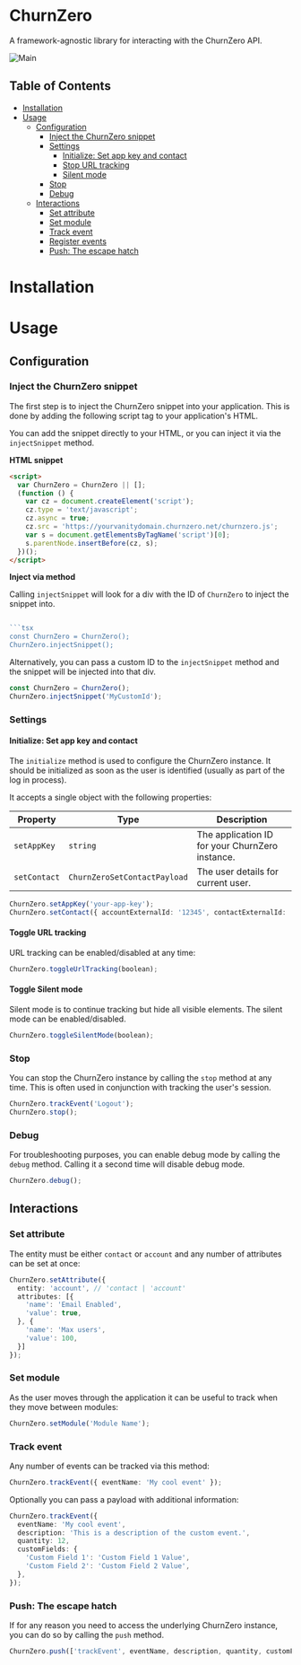 <h1>ChurnZero</h1>

A framework-agnostic library for interacting with the ChurnZero API.

![Main][github-badge-release]

<!-- START doctoc generated TOC please keep comment here to allow auto update -->
<!-- DON'T EDIT THIS SECTION, INSTEAD RE-RUN doctoc TO UPDATE -->

## Table of Contents

- [Installation](#installation)
- [Usage](#usage)
  - [Configuration](#configuration)
    - [Inject the ChurnZero snippet](#inject-the-churnzero-snippet)
    - [Settings](#settings)
      - [Initialize: Set app key and contact](#initialize-set-app-key-and-contact)
      - [Stop URL tracking](#stop-url-tracking)
      - [Silent mode](#silent-mode)
    - [Stop](#stop)
    - [Debug](#debug)
  - [Interactions](#interactions)
    - [Set attribute](#set-attribute)
    - [Set module](#set-module)
    - [Track event](#track-event)
    - [Register events](#register-events)
    - [Push: The escape hatch](#push-the-escape-hatch)

<!-- END doctoc generated TOC please keep comment here to allow auto update -->

# Installation

# Usage

## Configuration

### Inject the ChurnZero snippet

The first step is to inject the ChurnZero snippet into your application. This is done by adding the following script
tag to your application's HTML.

You can add the snippet directly to your HTML, or you can inject it via the `injectSnippet` method.

**HTML snippet**

```html
<script>
  var ChurnZero = ChurnZero || [];
  (function () {
    var cz = document.createElement('script');
    cz.type = 'text/javascript';
    cz.async = true;
    cz.src = 'https://yourvanitydomain.churnzero.net/churnzero.js';
    var s = document.getElementsByTagName('script')[0];
    s.parentNode.insertBefore(cz, s);
  })();
</script>
```

**Inject via method**

Calling `injectSnippet` will look for a div with the ID of `ChurnZero` to inject the snippet into.

````typescript

```tsx
const ChurnZero = ChurnZero();
ChurnZero.injectSnippet();
````

Alternatively, you can pass a custom ID to the `injectSnippet` method and the snippet will be injected into that div.

```typescript
const ChurnZero = ChurnZero();
ChurnZero.injectSnippet('MyCustomId');
```

### Settings

#### Initialize: Set app key and contact

The `initialize` method is used to configure the ChurnZero instance. It should be initialized as soon as the user is
identified (usually as part of the log in process).

It accepts a single object with the following properties:

| Property     | Type                         | Description                                     |
| ------------ | ---------------------------- | ----------------------------------------------- |
| `setAppKey`  | `string`                     | The application ID for your ChurnZero instance. |
| `setContact` | `ChurnZeroSetContactPayload` | The user details for current user.              |

```typescript
ChurnZero.setAppKey('your-app-key');
ChurnZero.setContact({ accountExternalId: '12345', contactExternalId: '67890' });
```

#### Toggle URL tracking

URL tracking can be enabled/disabled at any time:

```typescript
ChurnZero.toggleUrlTracking(boolean);
```

#### Toggle Silent mode

Silent mode is to continue tracking but hide all visible elements. The silent mode can be enabled/disabled.

```typescript
ChurnZero.toggleSilentMode(boolean);
```

### Stop

You can stop the ChurnZero instance by calling the `stop` method at any time. This is often used in conjunction with
tracking the user's session.

```typescript
ChurnZero.trackEvent('Logout');
ChurnZero.stop();
```

### Debug

For troubleshooting purposes, you can enable debug mode by calling the `debug` method. Calling it a second time will disable debug mode.

```typescript
ChurnZero.debug();
```

## Interactions

### Set attribute

The entity must be either `contact` or `account` and any number of attributes can be set at once:

```typescript
ChurnZero.setAttribute({
  entity: 'account', // 'contact | 'account'
  attributes: [{
    'name': 'Email Enabled',
    'value': true,
  }, {
    'name': 'Max users',
    'value': 100,
  }]
});
```

### Set module

As the user moves through the application it can be useful to track when they move between modules:

```typescript
ChurnZero.setModule('Module Name');
```

### Track event

Any number of events can be tracked via this method:

```typescript
ChurnZero.trackEvent({ eventName: 'My cool event' });
```

Optionally you can pass a payload with additional information:

```typescript
ChurnZero.trackEvent({
  eventName: 'My cool event',
  description: 'This is a description of the custom event.',
  quantity: 12,
  customFields: {
    'Custom Field 1': 'Custom Field 1 Value',
    'Custom Field 2': 'Custom Field 2 Value',
  },
});
```

### Push: The escape hatch

If for any reason you need to access the underlying ChurnZero instance, you can do so by calling the `push` method.

```typescript
ChurnZero.push(['trackEvent', eventName, description, quantity, customFields]);
```

[//]: # 'LINKS'
[github-badge-release]: https://github.com/GetFlowPath/open-source/workflows/main/badge.svg
